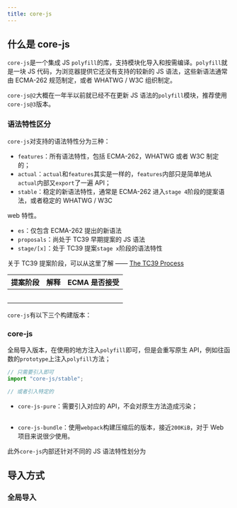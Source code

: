 ```yaml
---
title: core-js
---
```


## 什么是 core-js

`core-js`是一个集成 JS `polyfill`的库，支持模块化导入和按需编译。`polyfill`就是一块 JS 代码，为浏览器提供它还没有支持的较新的 JS 语法，这些新语法通常由 ECMA-262 规范制定，或者 WHATWG / W3C 组织制定。

`core-js@2`大概在一年半以前就已经不在更新 JS 语法的`polyfill`模块，推荐使用`core-js@3`版本。

### 语法特性区分

`core-js`对支持的语法特性分为三种：

- `features`：所有语法特性，包括 ECMA-262，WHATWG 或者 W3C 制定的；
- `actual`：`actual`和`features`其实是一样的，`features`内部只是简单地从`actual`内部又`export`了一遍 API；
- `stable`：稳定的新语法特性，通常是 ECMA-262 进入`stage 4`阶段的提案语法，或者稳定的 WHATWG / W3C

 web 特性。

- `es`：仅包含  ECMA-262 提出的新语法
- `proposals`：尚处于 TC39 早期提案的 JS 语法 
- `stage/[x]`：处于 TC39 提案`stage x`阶段的语法特性

关于 TC39 提案阶段，可以从这里了解 —— [The TC39 Process](https://tc39.es/process-document/)

| 提案阶段 | 解释 | ECMA 是否接受 |
| -------- | ---- | ------------- |
|          |      |               |
|          |      |               |
|          |      |               |
|          |      |               |
|          |      |               |

`core-js`有以下三个构建版本：

### core-js

全局导入版本，在使用的地方注入`polyfill`即可，但是会重写原生 API，例如往函数的`prototype`上注入`polyfill`方法；

```js
// 只需要引入即可
import "core-js/stable";

// 或者引入特定的
```

- `core-js-pure`：需要引入对应的 API，不会对原生方法造成污染；

```js
```



- `core-js-bundle`：使用`webpack`构建压缩后的版本，接近`200KiB`，对于 Web 项目来说很少使用。

此外`core-js`内部还针对不同的 JS 语法特性划分为

## 导入方式

### 全局导入

```js
```

